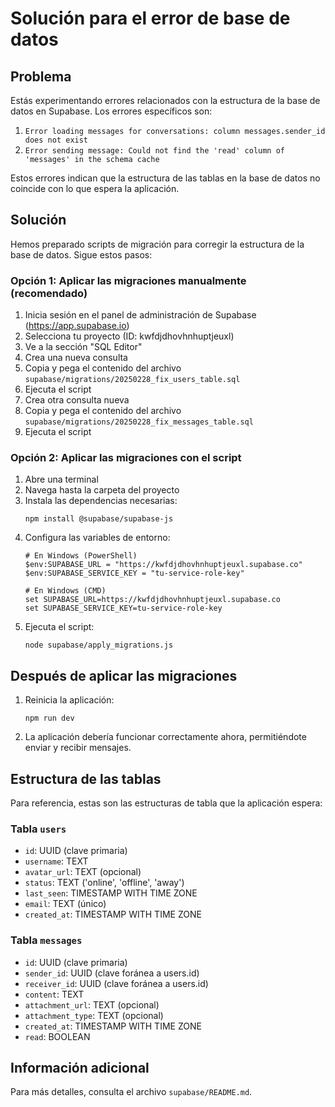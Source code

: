 # Solución para el error de base de datos

## Problema

Estás experimentando errores relacionados con la estructura de la base de datos en Supabase. Los errores específicos son:

1. `Error loading messages for conversations: column messages.sender_id does not exist`
2. `Error sending message: Could not find the 'read' column of 'messages' in the schema cache`

Estos errores indican que la estructura de las tablas en la base de datos no coincide con lo que espera la aplicación.

## Solución

Hemos preparado scripts de migración para corregir la estructura de la base de datos. Sigue estos pasos:

### Opción 1: Aplicar las migraciones manualmente (recomendado)

1. Inicia sesión en el panel de administración de Supabase (https://app.supabase.io)
2. Selecciona tu proyecto (ID: kwfdjdhovhnhuptjeuxl)
3. Ve a la sección "SQL Editor"
4. Crea una nueva consulta
5. Copia y pega el contenido del archivo `supabase/migrations/20250228_fix_users_table.sql`
6. Ejecuta el script
7. Crea otra consulta nueva
8. Copia y pega el contenido del archivo `supabase/migrations/20250228_fix_messages_table.sql`
9. Ejecuta el script

### Opción 2: Aplicar las migraciones con el script

1. Abre una terminal
2. Navega hasta la carpeta del proyecto
3. Instala las dependencias necesarias:
   ```
   npm install @supabase/supabase-js
   ```
4. Configura las variables de entorno:
   ```
   # En Windows (PowerShell)
   $env:SUPABASE_URL = "https://kwfdjdhovhnhuptjeuxl.supabase.co"
   $env:SUPABASE_SERVICE_KEY = "tu-service-role-key"
   
   # En Windows (CMD)
   set SUPABASE_URL=https://kwfdjdhovhnhuptjeuxl.supabase.co
   set SUPABASE_SERVICE_KEY=tu-service-role-key
   ```
5. Ejecuta el script:
   ```
   node supabase/apply_migrations.js
   ```

## Después de aplicar las migraciones

1. Reinicia la aplicación:
   ```
   npm run dev
   ```
2. La aplicación debería funcionar correctamente ahora, permitiéndote enviar y recibir mensajes.

## Estructura de las tablas

Para referencia, estas son las estructuras de tabla que la aplicación espera:

### Tabla `users`

- `id`: UUID (clave primaria)
- `username`: TEXT
- `avatar_url`: TEXT (opcional)
- `status`: TEXT ('online', 'offline', 'away')
- `last_seen`: TIMESTAMP WITH TIME ZONE
- `email`: TEXT (único)
- `created_at`: TIMESTAMP WITH TIME ZONE

### Tabla `messages`

- `id`: UUID (clave primaria)
- `sender_id`: UUID (clave foránea a users.id)
- `receiver_id`: UUID (clave foránea a users.id)
- `content`: TEXT
- `attachment_url`: TEXT (opcional)
- `attachment_type`: TEXT (opcional)
- `created_at`: TIMESTAMP WITH TIME ZONE
- `read`: BOOLEAN

## Información adicional

Para más detalles, consulta el archivo `supabase/README.md`.
